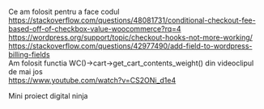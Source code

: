 Ce am folosit pentru a face codul<br>
https://stackoverflow.com/questions/48081731/conditional-checkout-fee-based-off-of-checkbox-value-woocommerce?rq=4<br>
https://wordpress.org/support/topic/checkout-hooks-not-more-working/<br>
https://stackoverflow.com/questions/42977490/add-field-to-wordpress-billing-fields<br>
Am folosit functia WC()->cart->get_cart_contents_weight() din videoclipul de mai jos<br>
https://www.youtube.com/watch?v=CS2ONi_d1e4<br>

Mini proiect digital ninja<br>

